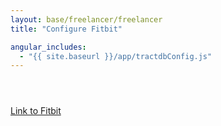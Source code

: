 ```yaml
---
layout: base/freelancer/freelancer
title: "Configure Fitbit"

angular_includes:
  - "{{ site.baseurl }}/app/tractdbConfig.js"
---
```


<header>
    <div class="container">
        <div class="row">
            <div class="col-lg-12">
            </div>
        </div>
    </div>
</header>

<div class="container base-content" ng-app="serverConfigApp" ng-controller="serverConfigController" ng-strict-di>
    <div class="row">
        <div class="col-lg-12">
            <a href="{{ site.tractdb.configure.url_fitbit }}">Link to Fitbit</a>
        </div>
    </div>
</div>
